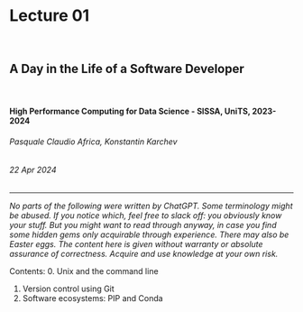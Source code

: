 <!--
title: Lecture 01
paginate: true

_class: titlepage
-->

# Lecture 01
<br>

## A Day in the Life of a Software Developer
<br>

#### High Performance Computing for Data Science - SISSA, UniTS, 2023-2024

###### Pasquale Claudio Africa, Konstantin Karchev

###### 22 Apr 2024

---

*No parts of the following were written by ChatGPT. Some terminology might be abused. If you notice which, feel free to slack off: you obviously know your stuff. But you might want to read through anyway, in case you find some hidden gems only acquirable through experience. There may also be Easter eggs. The content here is given without warranty or absolute assurance of correctness. Acquire and use knowledge at your own risk.*

Contents:
0. Unix and the command line
1. Version control using Git
2. Software ecosystems: PIP and Conda

